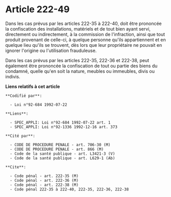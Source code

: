 # Article 222-49

Dans les cas prévus par les articles 222-35 à 222-40, doit être prononcée la confiscation des installations, matériels et de
tout bien ayant servi, directement ou indirectement, à la commission de l'infraction, ainsi que tout produit provenant de
celle-ci, à quelque personne qu'ils appartiennent et en quelque lieu qu'ils se trouvent, dès lors que leur propriétaire ne
pouvait en ignorer l'origine ou l'utilisation frauduleuse.

Dans les cas prévus par les articles 222-35, 222-36 et 222-38, peut également être prononcée la confiscation de tout ou
partie des biens du condamné, quelle qu'en soit la nature, meubles ou immeubles, divis ou indivis.

**Liens relatifs à cet article**

	**Codifié par**:

	  - Loi n°92-684 1992-07-22

	**Liens**:

	  - SPEC_APPLI: Loi n°92-684 1992-07-22 art. 1
	  - SPEC_APPLI: Loi n°92-1336 1992-12-16 art. 373

	**Cité par**:

	  - CODE DE PROCEDURE PENALE - art. 706-30 (M)
	  - CODE DE PROCEDURE PENALE - art. 866 (M)
	  - Code de la santé publique - art. L3421-3 (V)
	  - Code de la santé publique - art. L629-1 (Ab)

	**Cite**:

	  - Code pénal - art. 222-35 (M)
	  - Code pénal - art. 222-36 (M)
	  - Code pénal - art. 222-38 (M)
	  - Code pénal 222-35 à 222-40, 222-35, 222-36, 222-38

